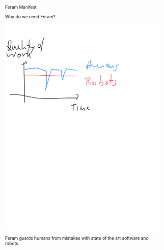 Feram Manifest

Why do we need Feram?

![](robots_vs_humans_charts.png)

Feram guards humans from mistakes with state of the art software and robots.
